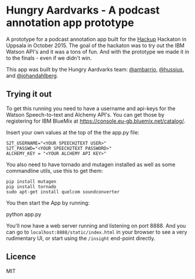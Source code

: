Hungry Aardvarks - A podcast annotation app prototype
=====================================================

A prototype for a podcast annotation app built for the [Hackup](http://hackup.se/) Hackaton in Uppsala in October 2015. The goal of the hackaton was to try out the IBM Watson API's and it was a tons of fun. And with the prototype we made it in to the finals - even if we didn't win.

This app was built by the Hungry Aardvarks team: [@ambarrio](https://github.com/ambarrio), [@hussius](https://github.com/hussius), and [@johandahlberg](https://github.com/johandahlberg).

Trying it out
-------------

To get this running you need to have a username and api-keys for the Watson Speech-to-text and Alchemy API's. You can get those by registering for IBM BlueMix at https://console.eu-gb.bluemix.net/catalog/.

Insert your own values at the top of the the app.py file:

    S2T_USERNAME="<YOUR SPEECH2TEXT USER>"
    S2T_PASSWD="<YOUR SPEECH2TEXT PASSWORD>"
    ALCHEMY_KEY = "<YOUR ALCHEMY API KEY>"
        
You also need to have tornado and mutagen installed as well as some commandline utils, use this to get them:

    pip install mutagen
    pip install tornado
    sudo apt-get install quelcom soundconverter

You then start the App by running:

  python app.py

You'll now have a web server running and listening on port 8888. And you can go to `localhost:8888/static/index.html` in your browser to see a very rudimentary UI, or start using the `/insight` end-point directly.

Licence
-------
MIT
